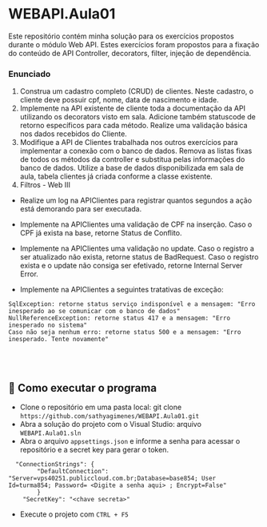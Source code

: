 # WEBAPI.Aula01

Este repositório contém minha solução para os exercícios propostos durante o módulo Web API. Estes exercícios foram propostos para a fixação do conteúdo de API Controller, decorators, filter, injeção de dependência. <br/>

### Enunciado <br/>
1. Construa um cadastro completo (CRUD) de clientes. Neste cadastro, o cliente deve possuir cpf, nome, data de nascimento e idade.
2. Implemente na API existente de cliente toda a documentação da API utilizando os decorators visto em sala. Adicione também statuscode de retorno específicos para cada método. Realize uma validação básica nos dados recebidos do Cliente.
3. Modifique a API de Clientes trabalhada nos outros exercícios para implementar a conexão com o banco de dados. Remova as listas fixas de todos os métodos da controller e substitua pelas informações do banco de dados. Utilize a base de dados disponibilizada em sala de aula, tabela clientes já criada conforme a classe existente.
4. Filtros - Web III
 - Realize um log na APIClientes para registrar quantos segundos a ação está demorando para ser executada.

- Implemente na APIClientes uma validação de CPF na inserção. Caso o CPF já exista na base, retorne Status de Conflito.

- Implemente na APIClientes uma validação no update. Caso o registro a ser atualizado não exista, retorne status de BadRequest. Caso o registro exista e o update não consiga ser efetivado, retorne Internal Server Error.

- Implemente na APIClientes a seguintes tratativas de exceção:
```
SqlException: retorne status serviço indisponível e a mensagem: "Erro inesperado ao se comunicar com o banco de dados"
NullReferenceException: retorne status 417 e a mensagem: "Erro inesperado no sistema"
Caso não seja nenhum erro: retorne status 500 e a mensagem: "Erro inesperado. Tente novamente"
```

<br/>
<br/>

## :hammer: Como executar o programa
- Clone o repositório em uma pasta local: git clone `https://github.com/sathyagimenes/WEBAPI.Aula01.git` <br/>
- Abra a solução do projeto com o Visual Studio: arquivo `WEBAPI.Aula01.sln` <br/>
- Abra o arquivo `appsettings.json` e informe a senha para acessar o repositório e a secret key para gerar o token.
```
  "ConnectionStrings": {
        "DefaultConnection": "Server=vps40251.publiccloud.com.br;Database=base854; User Id=turma854; Password= <Digite a senha aqui> ; Encrypt=False"
        }
    "SecretKey": "<chave secreta>"
```
- Execute o projeto com `CTRL + F5`
